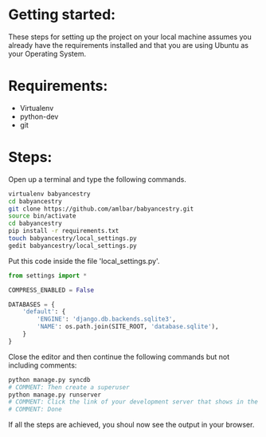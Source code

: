 # Getting started:

These steps for setting up the project on your local machine assumes you already have the requirements installed and that you are using Ubuntu as your Operating System.

# Requirements:

 * Virtualenv
 * python-dev
 * git

# Steps:

Open up a terminal and type the following commands.
```bash
virtualenv babyancestry
cd babyancestry
git clone https://github.com/amlbar/babyancestry.git
source bin/activate
cd babyancestry
pip install -r requirements.txt
touch babyancestry/local_settings.py
gedit babyancestry/local_settings.py
```

Put this code inside the file 'local_settings.py'.

```python
from settings import *

COMPRESS_ENABLED = False

DATABASES = {
    'default': {
        'ENGINE': 'django.db.backends.sqlite3',
        'NAME': os.path.join(SITE_ROOT, 'database.sqlite'),
    }
}
```
Close the editor and then continue the following commands but not including comments:

```bash
python manage.py syncdb
# COMMENT: Then create a superuser
python manage.py runserver
# COMMENT: Click the link of your development server that shows in the terminal or Copy and Paste it to your browser.
# COMMENT: Done
```

If all the steps are achieved, you shoul now see the output in your browser.
